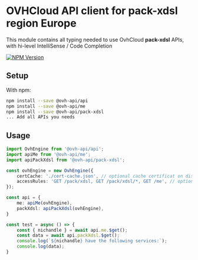 # OVHCloud API client for **pack-xdsl** region Europe

This module contains all typing needed to use OvhCloud **pack-xdsl** APIs, with hi-level IntelliSense / Code Completion

[![NPM Version](https://img.shields.io/npm/v/@ovh-api/pack-xdsl.svg?style=flat)](https://www.npmjs.org/package/@ovh-api/pack-xdsl)

## Setup

With npm:

```bash
npm install --save @ovh-api/api
npm install --save @ovh-api/me
npm install --save @ovh-api/pack-xdsl
... Add all APIs you needs
```

## Usage

```typescript
import OvhEngine from '@ovh-api/api';
import apiMe from '@ovh-api/me';
import apiPackXdsl from '@ovh-api/pack-xdsl';

const ovhEngine = new OvhEngine({ 
    certCache: './cert-cache.json', // optional cache certificat on disk.
    accessRules: 'GET /pack/xdsl, GET /pack/xdsl/*, GET /me', // optional limit the requested privileges.
});

const api = {
    me: apiMe(ovhEngine),
    packXdsl: apiPackXdsl(ovhEngine),
}

const test = async () => {
    const { nichandle } = await api.me.$get();
    const data = await api.packXdsl.$get();
    console.log(`${nichandle} have the following services:`);
    console.log(data);
}
```
